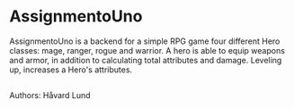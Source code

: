 # AssignmentoUno
AssignmentoUno is a backend for a simple RPG game four different Hero classes: mage, ranger, rogue and warrior. A hero is able to equip weapons and armor, in addition to calculating total attributes and damage. Leveling up, increases a Hero's attributes.

##
Authors: Håvard Lund
